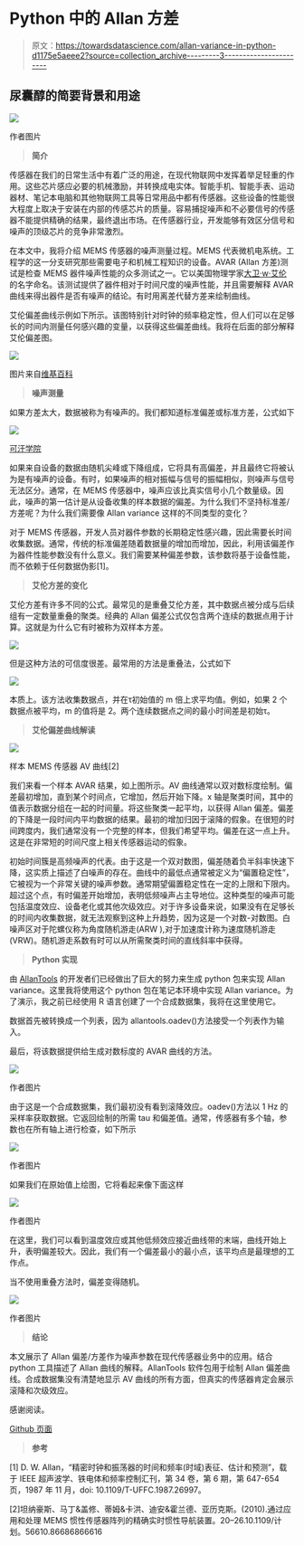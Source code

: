 # Python 中的 Allan 方差

> 原文：<https://towardsdatascience.com/allan-variance-in-python-d1175e5aeee2?source=collection_archive---------3----------------------->

## 尿囊醇的简要背景和用途

![](img/0523c575d95d42a00603069b76966b57.png)

作者图片

> **简介**

传感器在我们的日常生活中有着广泛的用途，在现代物联网中发挥着举足轻重的作用。这些芯片感应必要的机械激励，并转换成电实体。智能手机、智能手表、运动器材、笔记本电脑和其他物联网工具等日常用品中都有传感器。这些设备的性能很大程度上取决于安装在内部的传感芯片的质量。容易捕捉噪声和不必要信号的传感器不能提供精确的结果，最终退出市场。在传感器行业，开发能够有效区分信号和噪声的顶级芯片的竞争非常激烈。

在本文中，我将介绍 MEMS 传感器的噪声测量过程。MEMS 代表微机电系统。工程学的这一分支研究那些需要电子和机械工程知识的设备。AVAR (Allan 方差)测试是检查 MEMS 器件噪声性能的众多测试之一。它以美国物理学家[大卫·w·艾伦](https://en.wikipedia.org/w/index.php?title=David_W._Allan)的名字命名。该测试提供了器件相对于时间尺度的噪声性能，并且需要解释 AVAR 曲线来得出器件是否有噪声的结论。有时用离差代替方差来绘制曲线。

艾伦偏差曲线示例如下所示。该图特别针对时钟的频率稳定性，但人们可以在足够长的时间内测量任何感兴趣的变量，以获得这些偏差曲线。我将在后面的部分解释艾伦偏差图。

![](img/36426bbe381ab9ea1e42406d7cad10e2.png)

图片来自[维基百科](https://en.wikipedia.org/wiki/Allan_variance#/media/File:AllanDeviationExample.gif)

> **噪声测量**

如果方差太大，数据被称为有噪声的。我们都知道标准偏差或标准方差，公式如下

![](img/d4446484415020b0a48e2081a140244c.png)

[可汗学院](https://www.khanacademy.org/math/statistics-probability/summarizing-quantitative-data/variance-standard-deviation-population/a/calculating-standard-deviation-step-by-step)

如果来自设备的数据由随机尖峰或下降组成，它将具有高偏差，并且最终它将被认为是有噪声的设备。有时，如果噪声的相对振幅与信号的振幅相似，则噪声与信号无法区分。通常，在 MEMS 传感器中，噪声应该比真实信号小几个数量级。因此，噪声的第一估计是从设备收集的样本数据的偏差。为什么我们不坚持标准差/方差呢？为什么我们需要像 Allan variance 这样的不同类型的变化？

对于 MEMS 传感器，开发人员对器件参数的长期稳定性感兴趣，因此需要长时间收集数据。通常，传统的标准偏差随着数据量的增加而增加，因此，利用该偏差作为器件性能参数没有什么意义。我们需要某种偏差参数，该参数将基于设备性能，而不依赖于任何数据伪影[1]。

> **艾伦方差的变化**

艾伦方差有许多不同的公式。最常见的是重叠艾伦方差，其中数据点被分成与后续组有一定数量重叠的聚类。经典的 Allan 偏差公式仅包含两个连续的数据点用于计算。这就是为什么它有时被称为双样本方差。

![](img/3cff62a777c11dd198a10dbca32f0862.png)

但是这种方法的可信度很差。最常用的方法是重叠法，公式如下

![](img/ebd715820b5461b566f557b6a17db97b.png)

本质上。该方法收集数据点，并在τ初始值的 m 倍上求平均值。例如，如果 2 个数据点被平均，m 的值将是 2。两个连续数据点之间的最小时间差是初始τ。

> **艾伦偏差曲线解读**

![](img/0ef9293702380d78fe18fb07e5cb1ba7.png)

样本 MEMS 传感器 AV 曲线[2]

我们来看一个样本 AVAR 结果，如上图所示。AV 曲线通常以双对数标度绘制。偏差最初增加，直到某个时间点，它增加，然后开始下降。x 轴是聚类时间，其中的值表示数据分组在一起的时间量。将这些聚类一起平均，以获得 Allan 偏差。偏差的下降是一段时间内平均数据的结果。最初的增加归因于滚降的假象。在很短的时间跨度内，我们通常没有一个完整的样本，但我们希望平均。偏差在这一点上升。这是在非常短的时间尺度上相关传感器运动的假象。

初始时间簇是高频噪声的代表。由于这是一个双对数图，偏差随着负半斜率快速下降，这实质上描述了白噪声的存在。曲线中的最低点通常被定义为“偏置稳定性”，它被视为一个非常关键的噪声参数。通常期望偏置稳定性在一定的上限和下限内。超过这个点，有时偏差开始增加，表明低频噪声占主导地位。这种类型的噪声可能包括温度效应、设备老化或其他次级效应。对于许多设备来说，如果没有在足够长的时间内收集数据，就无法观察到这种上升趋势，因为这是一个对数-对数图。白噪声区对于陀螺仪称为角度随机游走(ARW ),对于加速度计称为速度随机游走(VRW)。随机游走系数有时可以从所需聚类时间的直线斜率中获得。

> **Python 实现**

由 [AllanTools](https://allantools.readthedocs.io/en/latest/index.html) 的开发者们已经做出了巨大的努力来生成 python 包来实现 Allan variance。这里我将使用这个 python 包在笔记本环境中实现 Allan variance。为了演示，我之前已经使用 R 语言创建了一个合成数据集，我将在这里使用它。

数据首先被转换成一个列表，因为 allantools.oadev()方法接受一个列表作为输入。

最后，将该数据提供给生成对数标度的 AVAR 曲线的方法。

![](img/4579ca9c138f26ef21dee1efb593f662.png)

作者图片

由于这是一个合成数据集，我们最初没有看到滚降效应。oadev()方法以 1 Hz 的采样率获取数据。它返回绘制的所需 tau 和偏差值。通常，传感器有多个轴，参数也在所有轴上进行检查，如下所示

![](img/0523c575d95d42a00603069b76966b57.png)

作者图片

如果我们在原始值上绘图，它将看起来像下面这样

![](img/71c7acb5b3f71953153f1cdd20d78aa9.png)

作者图片

在这里，我们可以看到温度效应或其他低频效应接近曲线带的末端，曲线开始上升，表明偏差较大。因此，我们有一个偏差最小的最小点，该平均点是最理想的工作点。

当不使用重叠方法时，偏差变得随机。

![](img/80e19de6e4a4e1d22ee6238ddc6cf1de.png)

作者图片

> **结论**

本文展示了 Allan 偏差/方差作为噪声参数在现代传感器业务中的应用。结合 python 工具描述了 Allan 曲线的解释。AllanTools 软件包用于绘制 Allan 偏差曲线。合成数据集没有清楚地显示 AV 曲线的所有方面，但真实的传感器肯定会展示滚降和次级效应。

感谢阅读。

[Github 页面](https://mdsohelmahmood.github.io/2021/07/02/AVAR.html)

> **参考**

[1] D. W. Allan，“精密时钟和振荡器的时间和频率(时域)表征、估计和预测”，载于 IEEE 超声波学、铁电体和频率控制汇刊，第 34 卷，第 6 期，第 647-654 页，1987 年 11 月，doi: 10.1109/T-UFFC.1987.26997。

[2]坦纳豪斯、马丁&盖修、蒂姆&卡洪、迪安&霍兰德、亚历克斯。(2010).通过应用和处理 MEMS 惯性传感器阵列的精确实时惯性导航装置。20–26.10.1109/计划。56610.86686866616